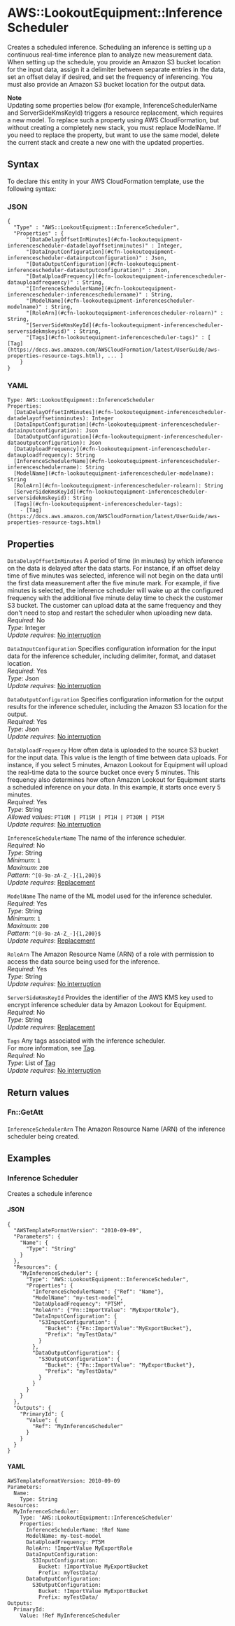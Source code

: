 # AWS::LookoutEquipment::InferenceScheduler<a name="aws-resource-lookoutequipment-inferencescheduler"></a>

 Creates a scheduled inference\. Scheduling an inference is setting up a continuous real\-time inference plan to analyze new measurement data\. When setting up the schedule, you provide an Amazon S3 bucket location for the input data, assign it a delimiter between separate entries in the data, set an offset delay if desired, and set the frequency of inferencing\. You must also provide an Amazon S3 bucket location for the output data\. 

**Note**  
Updating some properties below \(for example, InferenceSchedulerName and ServerSideKmsKeyId\) triggers a resource replacement, which requires a new model\. To replace such a property using AWS CloudFormation, but without creating a completely new stack, you must replace ModelName\. If you need to replace the property, but want to use the same model, delete the current stack and create a new one with the updated properties\.

## Syntax<a name="aws-resource-lookoutequipment-inferencescheduler-syntax"></a>

To declare this entity in your AWS CloudFormation template, use the following syntax:

### JSON<a name="aws-resource-lookoutequipment-inferencescheduler-syntax.json"></a>

```
{
  "Type" : "AWS::LookoutEquipment::InferenceScheduler",
  "Properties" : {
      "[DataDelayOffsetInMinutes](#cfn-lookoutequipment-inferencescheduler-datadelayoffsetinminutes)" : Integer,
      "[DataInputConfiguration](#cfn-lookoutequipment-inferencescheduler-datainputconfiguration)" : Json,
      "[DataOutputConfiguration](#cfn-lookoutequipment-inferencescheduler-dataoutputconfiguration)" : Json,
      "[DataUploadFrequency](#cfn-lookoutequipment-inferencescheduler-datauploadfrequency)" : String,
      "[InferenceSchedulerName](#cfn-lookoutequipment-inferencescheduler-inferenceschedulername)" : String,
      "[ModelName](#cfn-lookoutequipment-inferencescheduler-modelname)" : String,
      "[RoleArn](#cfn-lookoutequipment-inferencescheduler-rolearn)" : String,
      "[ServerSideKmsKeyId](#cfn-lookoutequipment-inferencescheduler-serversidekmskeyid)" : String,
      "[Tags](#cfn-lookoutequipment-inferencescheduler-tags)" : [ [Tag](https://docs.aws.amazon.com/AWSCloudFormation/latest/UserGuide/aws-properties-resource-tags.html), ... ]
    }
}
```

### YAML<a name="aws-resource-lookoutequipment-inferencescheduler-syntax.yaml"></a>

```
Type: AWS::LookoutEquipment::InferenceScheduler
Properties: 
  [DataDelayOffsetInMinutes](#cfn-lookoutequipment-inferencescheduler-datadelayoffsetinminutes): Integer
  [DataInputConfiguration](#cfn-lookoutequipment-inferencescheduler-datainputconfiguration): Json
  [DataOutputConfiguration](#cfn-lookoutequipment-inferencescheduler-dataoutputconfiguration): Json
  [DataUploadFrequency](#cfn-lookoutequipment-inferencescheduler-datauploadfrequency): String
  [InferenceSchedulerName](#cfn-lookoutequipment-inferencescheduler-inferenceschedulername): String
  [ModelName](#cfn-lookoutequipment-inferencescheduler-modelname): String
  [RoleArn](#cfn-lookoutequipment-inferencescheduler-rolearn): String
  [ServerSideKmsKeyId](#cfn-lookoutequipment-inferencescheduler-serversidekmskeyid): String
  [Tags](#cfn-lookoutequipment-inferencescheduler-tags): 
    - [Tag](https://docs.aws.amazon.com/AWSCloudFormation/latest/UserGuide/aws-properties-resource-tags.html)
```

## Properties<a name="aws-resource-lookoutequipment-inferencescheduler-properties"></a>

`DataDelayOffsetInMinutes`  <a name="cfn-lookoutequipment-inferencescheduler-datadelayoffsetinminutes"></a>
A period of time \(in minutes\) by which inference on the data is delayed after the data starts\. For instance, if an offset delay time of five minutes was selected, inference will not begin on the data until the first data measurement after the five minute mark\. For example, if five minutes is selected, the inference scheduler will wake up at the configured frequency with the additional five minute delay time to check the customer S3 bucket\. The customer can upload data at the same frequency and they don't need to stop and restart the scheduler when uploading new data\.   
*Required*: No  
*Type*: Integer  
*Update requires*: [No interruption](https://docs.aws.amazon.com/AWSCloudFormation/latest/UserGuide/using-cfn-updating-stacks-update-behaviors.html#update-no-interrupt)

`DataInputConfiguration`  <a name="cfn-lookoutequipment-inferencescheduler-datainputconfiguration"></a>
Specifies configuration information for the input data for the inference scheduler, including delimiter, format, and dataset location\.  
*Required*: Yes  
*Type*: Json  
*Update requires*: [No interruption](https://docs.aws.amazon.com/AWSCloudFormation/latest/UserGuide/using-cfn-updating-stacks-update-behaviors.html#update-no-interrupt)

`DataOutputConfiguration`  <a name="cfn-lookoutequipment-inferencescheduler-dataoutputconfiguration"></a>
Specifies configuration information for the output results for the inference scheduler, including the Amazon S3 location for the output\.  
*Required*: Yes  
*Type*: Json  
*Update requires*: [No interruption](https://docs.aws.amazon.com/AWSCloudFormation/latest/UserGuide/using-cfn-updating-stacks-update-behaviors.html#update-no-interrupt)

`DataUploadFrequency`  <a name="cfn-lookoutequipment-inferencescheduler-datauploadfrequency"></a>
How often data is uploaded to the source S3 bucket for the input data\. This value is the length of time between data uploads\. For instance, if you select 5 minutes, Amazon Lookout for Equipment will upload the real\-time data to the source bucket once every 5 minutes\. This frequency also determines how often Amazon Lookout for Equipment starts a scheduled inference on your data\. In this example, it starts once every 5 minutes\.   
*Required*: Yes  
*Type*: String  
*Allowed values*: `PT10M | PT15M | PT1H | PT30M | PT5M`  
*Update requires*: [No interruption](https://docs.aws.amazon.com/AWSCloudFormation/latest/UserGuide/using-cfn-updating-stacks-update-behaviors.html#update-no-interrupt)

`InferenceSchedulerName`  <a name="cfn-lookoutequipment-inferencescheduler-inferenceschedulername"></a>
The name of the inference scheduler\.   
*Required*: No  
*Type*: String  
*Minimum*: `1`  
*Maximum*: `200`  
*Pattern*: `^[0-9a-zA-Z_-]{1,200}$`  
*Update requires*: [Replacement](https://docs.aws.amazon.com/AWSCloudFormation/latest/UserGuide/using-cfn-updating-stacks-update-behaviors.html#update-replacement)

`ModelName`  <a name="cfn-lookoutequipment-inferencescheduler-modelname"></a>
The name of the ML model used for the inference scheduler\.   
*Required*: Yes  
*Type*: String  
*Minimum*: `1`  
*Maximum*: `200`  
*Pattern*: `^[0-9a-zA-Z_-]{1,200}$`  
*Update requires*: [Replacement](https://docs.aws.amazon.com/AWSCloudFormation/latest/UserGuide/using-cfn-updating-stacks-update-behaviors.html#update-replacement)

`RoleArn`  <a name="cfn-lookoutequipment-inferencescheduler-rolearn"></a>
The Amazon Resource Name \(ARN\) of a role with permission to access the data source being used for the inference\.  
*Required*: Yes  
*Type*: String  
*Update requires*: [No interruption](https://docs.aws.amazon.com/AWSCloudFormation/latest/UserGuide/using-cfn-updating-stacks-update-behaviors.html#update-no-interrupt)

`ServerSideKmsKeyId`  <a name="cfn-lookoutequipment-inferencescheduler-serversidekmskeyid"></a>
Provides the identifier of the AWS KMS key used to encrypt inference scheduler data by Amazon Lookout for Equipment\.  
*Required*: No  
*Type*: String  
*Update requires*: [Replacement](https://docs.aws.amazon.com/AWSCloudFormation/latest/UserGuide/using-cfn-updating-stacks-update-behaviors.html#update-replacement)

`Tags`  <a name="cfn-lookoutequipment-inferencescheduler-tags"></a>
Any tags associated with the inference scheduler\.  
For more information, see [Tag](https://docs.aws.amazon.com/AWSCloudFormation/latest/UserGuide/aws-properties-resource-tags.html)\.  
*Required*: No  
*Type*: List of [Tag](https://docs.aws.amazon.com/AWSCloudFormation/latest/UserGuide/aws-properties-resource-tags.html)  
*Update requires*: [No interruption](https://docs.aws.amazon.com/AWSCloudFormation/latest/UserGuide/using-cfn-updating-stacks-update-behaviors.html#update-no-interrupt)

## Return values<a name="aws-resource-lookoutequipment-inferencescheduler-return-values"></a>

### Fn::GetAtt<a name="aws-resource-lookoutequipment-inferencescheduler-return-values-fn--getatt"></a>

#### <a name="aws-resource-lookoutequipment-inferencescheduler-return-values-fn--getatt-fn--getatt"></a>

`InferenceSchedulerArn`  <a name="InferenceSchedulerArn-fn::getatt"></a>
The Amazon Resource Name \(ARN\) of the inference scheduler being created\.

## Examples<a name="aws-resource-lookoutequipment-inferencescheduler--examples"></a>



### Inference Scheduler<a name="aws-resource-lookoutequipment-inferencescheduler--examples--Inference_Scheduler"></a>

Creates a schedule inference

#### JSON<a name="aws-resource-lookoutequipment-inferencescheduler--examples--Inference_Scheduler--json"></a>

```
{
  "AWSTemplateFormatVersion": "2010-09-09",
  "Parameters": {
    "Name": {
      "Type": "String"
    }
  },
  "Resources": {
    "MyInferenceScheduler": {
      "Type": "AWS::LookoutEquipment::InferenceScheduler",
      "Properties": {
        "InferenceSchedulerName": {"Ref": "Name"},
        "ModelName": "my-test-model",
        "DataUploadFrequency": "PT5M",
        "RoleArn": {"Fn::ImportValue": "MyExportRole"},
        "DataInputConfiguration": {
          "S3InputConfiguration": {
            "Bucket": {"Fn::ImportValue":"MyExportBucket"},
            "Prefix": "myTestData/"
          }
        },
        "DataOutputConfiguration": {
          "S3OutputConfiguration": {
            "Bucket": {"Fn::ImportValue": "MyExportBucket"},
            "Prefix": "myTestData/"
          }
        }
      }
    }
  },
  "Outputs": {
    "PrimaryId": {
      "Value": {
        "Ref": "MyInferenceScheduler"
      }
    }
  }
}
```

#### YAML<a name="aws-resource-lookoutequipment-inferencescheduler--examples--Inference_Scheduler--yaml"></a>

```
AWSTemplateFormatVersion: 2010-09-09
Parameters:
  Name:
    Type: String
Resources:
  MyInferenceScheduler:
    Type: 'AWS::LookoutEquipment::InferenceScheduler'
    Properties:
      InferenceSchedulerName: !Ref Name
      ModelName: my-test-model
      DataUploadFrequency: PT5M
      RoleArn: !ImportValue MyExportRole
      DataInputConfiguration:
        S3InputConfiguration:
          Bucket: !ImportValue MyExportBucket
          Prefix: myTestData/
      DataOutputConfiguration:
        S3OutputConfiguration:
          Bucket: !ImportValue MyExportBucket
          Prefix: myTestData/
Outputs:
  PrimaryId:
    Value: !Ref MyInferenceScheduler
```